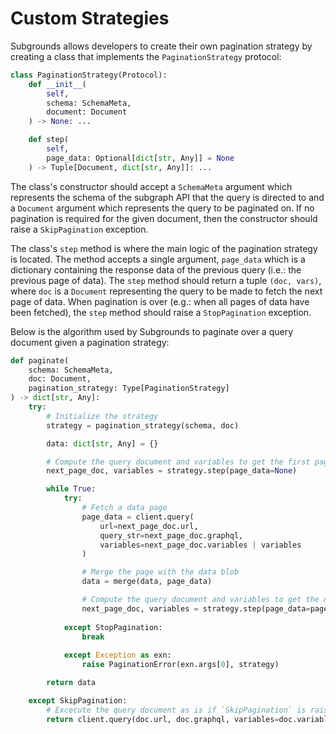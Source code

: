 # Custom Strategies
Subgrounds allows developers to create their own pagination strategy by creating a class that implements the `PaginationStrategy` protocol:
```python
class PaginationStrategy(Protocol):
    def __init__(
        self,
        schema: SchemaMeta,
        document: Document
    ) -> None: ...

    def step(
        self,
        page_data: Optional[dict[str, Any]] = None
    ) -> Tuple[Document, dict[str, Any]]: ...
```

The class's constructor should accept a `SchemaMeta` argument which represents the schema of the subgraph API that the query is directed to and a `Document` argument which represents the query to be paginated on. If no pagination is required for the given document, then the constructor should raise a `SkipPagination` exception.

The class's `step` method is where the main logic of the pagination strategy is located. The method accepts a single argument, `page_data` which is a dictionary containing the response data of the previous query (i.e.: the previous page of data). The `step` method should return a tuple `(doc, vars)`, where `doc` is a `Document` representing the query to be made to fetch the next page of data. When pagination is over (e.g.: when all pages of data have been fetched), the `step` method should raise a `StopPagination` exception.

Below is the algorithm used by Subgrounds to paginate over a query document given a pagination strategy:
```python
def paginate(
    schema: SchemaMeta,
    doc: Document,
    pagination_strategy: Type[PaginationStrategy]
) -> dict[str, Any]:
    try:
        # Initialize the strategy
        strategy = pagination_strategy(schema, doc)

        data: dict[str, Any] = {}

        # Compute the query document and variables to get the first page of data
        next_page_doc, variables = strategy.step(page_data=None)

        while True:
            try:
                # Fetch a data page
                page_data = client.query(
                    url=next_page_doc.url,
                    query_str=next_page_doc.graphql,
                    variables=next_page_doc.variables | variables
                )

                # Merge the page with the data blob
                data = merge(data, page_data)

                # Compute the query document and variables to get the next page of data
                next_page_doc, variables = strategy.step(page_data=page_data)
            
            except StopPagination:
                break
            
            except Exception as exn:
                raise PaginationError(exn.args[0], strategy)

        return data

    except SkipPagination:
        # Excecute the query document as is if `SkipPagination` is raised
        return client.query(doc.url, doc.graphql, variables=doc.variables)
```
